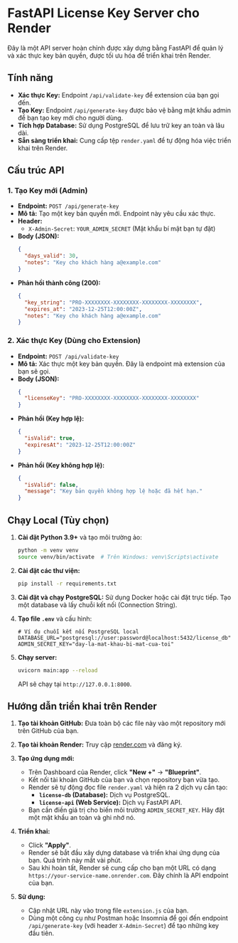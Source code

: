 # FastAPI License Key Server cho Render

Đây là một API server hoàn chỉnh được xây dựng bằng FastAPI để quản lý và xác thực key bản quyền, được tối ưu hóa để triển khai trên Render.

## Tính năng

- **Xác thực Key:** Endpoint `/api/validate-key` để extension của bạn gọi đến.
- **Tạo Key:** Endpoint `/api/generate-key` được bảo vệ bằng mật khẩu admin để bạn tạo key mới cho người dùng.
- **Tích hợp Database:** Sử dụng PostgreSQL để lưu trữ key an toàn và lâu dài.
- **Sẵn sàng triển khai:** Cung cấp tệp `render.yaml` để tự động hóa việc triển khai trên Render.

## Cấu trúc API

### 1. Tạo Key mới (Admin)

- **Endpoint:** `POST /api/generate-key`
- **Mô tả:** Tạo một key bản quyền mới. Endpoint này yêu cầu xác thực.
- **Header:**
  - `X-Admin-Secret`: `YOUR_ADMIN_SECRET` (Mật khẩu bí mật bạn tự đặt)
- **Body (JSON):**
  ```json
  {
    "days_valid": 30,
    "notes": "Key cho khách hàng a@example.com"
  }
  ```
- **Phản hồi thành công (200):**
  ```json
  {
    "key_string": "PRO-XXXXXXXX-XXXXXXXX-XXXXXXXX-XXXXXXXX",
    "expires_at": "2023-12-25T12:00:00Z",
    "notes": "Key cho khách hàng a@example.com"
  }
  ```

### 2. Xác thực Key (Dùng cho Extension)

- **Endpoint:** `POST /api/validate-key`
- **Mô tả:** Xác thực một key bản quyền. Đây là endpoint mà extension của bạn sẽ gọi.
- **Body (JSON):**
  ```json
  {
    "licenseKey": "PRO-XXXXXXXX-XXXXXXXX-XXXXXXXX-XXXXXXXX"
  }
  ```
- **Phản hồi (Key hợp lệ):**
  ```json
  {
    "isValid": true,
    "expiresAt": "2023-12-25T12:00:00Z"
  }
  ```
- **Phản hồi (Key không hợp lệ):**
  ```json
  {
    "isValid": false,
    "message": "Key bản quyền không hợp lệ hoặc đã hết hạn."
  }
  ```

## Chạy Local (Tùy chọn)

1.  **Cài đặt Python 3.9+** và tạo môi trường ảo:
    ```bash
    python -m venv venv
    source venv/bin/activate  # Trên Windows: venv\Scripts\activate
    ```

2.  **Cài đặt các thư viện:**
    ```bash
    pip install -r requirements.txt
    ```

3.  **Cài đặt và chạy PostgreSQL:** Sử dụng Docker hoặc cài đặt trực tiếp. Tạo một database và lấy chuỗi kết nối (Connection String).

4.  **Tạo file `.env`** và cấu hình:
    ```
    # Ví dụ chuỗi kết nối PostgreSQL local
    DATABASE_URL="postgresql://user:password@localhost:5432/license_db"
    ADMIN_SECRET_KEY="day-la-mat-khau-bi-mat-cua-toi"
    ```

5.  **Chạy server:**
    ```bash
    uvicorn main:app --reload
    ```
    API sẽ chạy tại `http://127.0.0.1:8000`.

## Hướng dẫn triển khai trên Render

1.  **Tạo tài khoản GitHub:** Đưa toàn bộ các file này vào một repository mới trên GitHub của bạn.

2.  **Tạo tài khoản Render:** Truy cập [render.com](https://render.com) và đăng ký.

3.  **Tạo ứng dụng mới:**
    - Trên Dashboard của Render, click **"New +"** -> **"Blueprint"**.
    - Kết nối tài khoản GitHub của bạn và chọn repository bạn vừa tạo.
    - Render sẽ tự động đọc file `render.yaml` và hiện ra 2 dịch vụ cần tạo:
        - **`license-db` (Database):** Dịch vụ PostgreSQL.
        - **`license-api` (Web Service):** Dịch vụ FastAPI API.
    - Bạn cần điền giá trị cho biến môi trường `ADMIN_SECRET_KEY`. Hãy đặt một mật khẩu an toàn và ghi nhớ nó.

4.  **Triển khai:**
    - Click **"Apply"**.
    - Render sẽ bắt đầu xây dựng database và triển khai ứng dụng của bạn. Quá trình này mất vài phút.
    - Sau khi hoàn tất, Render sẽ cung cấp cho bạn một URL có dạng `https://your-service-name.onrender.com`. Đây chính là API endpoint của bạn.

5.  **Sử dụng:**
    - Cập nhật URL này vào trong file `extension.js` của bạn.
    - Dùng một công cụ như Postman hoặc Insomnia để gọi đến endpoint `/api/generate-key` (với header `X-Admin-Secret`) để tạo những key đầu tiên. 